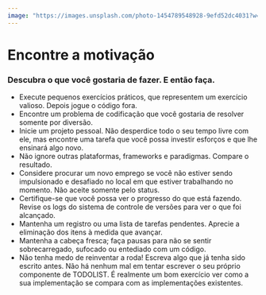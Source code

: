 ```yaml
---
image: "https://images.unsplash.com/photo-1454789548928-9efd52dc4031?w=500&auto=format&fit=crop&q=60&ixlib=rb-4.0.3&ixid=M3wxMjA3fDB8MHxjb2xsZWN0aW9uLXBhZ2V8OXwyTWptbWlzV0JQTXx8ZW58MHx8fHx8"
---
```


# Encontre a motivação

### Descubra o que você gostaria de fazer. E então faça.

- Execute pequenos exercícios práticos, que representem um exercício valioso. Depois jogue o código fora.
- Encontre um problema de codificação que você gostaria de resolver somente por diversão.
- Inicie um projeto pessoal. Não desperdice todo o seu tempo livre com ele, mas encontre uma tarefa que você possa investir esforços e que lhe ensinará algo novo.
- Não ignore outras plataformas, frameworks e paradigmas. Compare o resultado.
- Considere procurar um novo emprego se você não estiver sendo impulsionado e desafiado no local em que estiver trabalhando no momento. Não aceite somente pelo status.
- Certifique-se que você possa ver o progresso do que está fazendo. Revise os logs do sistema de controle de versões para ver o que foi alcançado.
- Mantenha um registro ou uma lista de tarefas pendentes. Aprecie a eliminação dos itens à medida que avançar.
- Mantenha a cabeça fresca; faça pausas para não se sentir sobrecarregado, sufocado ou entediado com um código.
- Não tenha medo de reinventar a roda! Escreva algo que já tenha sido escrito antes. Não há nenhum mal em tentar escrever o seu próprio componente de TODOLIST. É realmente um bom exercício ver como a sua implementação se compara com as implementações existentes.
